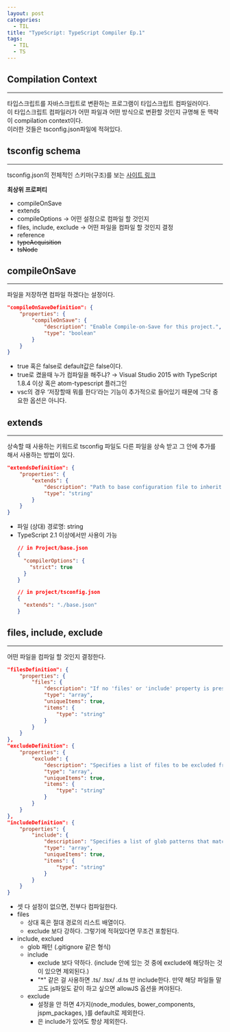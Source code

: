 ```yaml
---
layout: post
categories:
  - TIL
title: "TypeScript: TypeScript Compiler Ep.1"
tags:
  - TIL
  - TS
---
```

## __Compilation Context__
---
타입스크립트를 자바스크립트로 변환하는 프로그램이 타입스크립트 컴파일러이다.   
이 타입스크립트 컴파일러가 어떤 파일과 어떤 방식으로 변환할 것인지 규명해 둔 맥락이 compilation context이다.  
이러한 것들은 tsconfig.json파일에 적혀있다.

## __tsconfig schema__
---
tsconfig.json의 전체적인 스키마(구조)를 보는 [사이트 링크](https://json.schemastore.org/tsconfig)

**최상위 프로퍼티**
- compileOnSave
- extends
- compileOptions → 어떤 설정으로 컴파일 할 것인지
- files, include, exclude → 어떤 파일을 컴파일 할 것인지 결정
- reference
- ~~typeAcquisition~~
- ~~tsNode~~

## __compileOnSave__
---
파일을 저장하면 컴파일 하겠다는 설정이다.

```json
"compileOnSaveDefinition": {
	"properties": {
		"compileOnSave": {
			"description": "Enable Compile-on-Save for this project.",
			"type": "boolean"
		}
	}
}
```
- true 혹은 false로 default값은 false이다.
- true로 켰을때 누가 컴파일을 해주냐? → Visual Studio 2015 with TypeScript 1.8.4 이상 혹은 atom-typescript 플러그인
- vsc의 경우 ‘저장할때 뭐를 한다’라는 기능이 추가적으로 들어있기 때문에 그닥 중요한 옵션은 아니다.

## __extends__
---
상속할 때 사용하는 키워드로 tsconfig 파일도 다른 파일을 상속 받고 그 안에 추가를 해서 사용하는 방법이 있다.

```json
"extendsDefinition": {
	"properties": {
		"extends": {
			"description": "Path to base configuration file to inherit from. Requires TypeScript version 2.1 or later.",
			"type": "string"
		}
	}
}
```
- 파일 (상대) 경로명: string
- TypeScript 2.1 이상에서만 사용이 가능 
  ```json
  // in Project/base.json
  {
    "compilerOptions": {
      "strict": true
    }
  }

  // in project/tsconfig.json
  {
    "extends": "./base.json"
  }
  ```

## __files, include, exclude__
---

어떤 파일을 컴파일 할 것인지 결정한다.

```json
"filesDefinition": {
	"properties": {
		"files": {
			"description": "If no 'files' or 'include' property is present in a tsconfig.json, the compiler defaults to including all files in the containing directory and subdirectories except those specified by 'exclude'. When a 'files' property is specified, only those files and those specified by 'include' are included.",
			"type": "array",
			"uniqueItems": true,
			"items": {
				"type": "string"
			}
		}
	}
},
"excludeDefinition": {
	"properties": {
		"exclude": {
			"description": "Specifies a list of files to be excluded from compilation. The 'exclude' property only affects the files included via the 'include' property and not the 'files' property. Glob patterns require TypeScript version 2.0 or later.",
			"type": "array",
			"uniqueItems": true,
			"items": {
				"type": "string"
			}
		}
	}
},
"includeDefinition": {
	"properties": {
		"include": {
			"description": "Specifies a list of glob patterns that match files to be included in compilation. If no 'files' or 'include' property is present in a tsconfig.json, the compiler defaults to including all files in the containing directory and subdirectories except those specified by 'exclude'. Requires TypeScript version 2.0 or later.",
			"type": "array",
			"uniqueItems": true,
			"items": {
				"type": "string"
			}
		}
	}
}
```

- 셋 다 설정이 없으면, 전부다 컴파일한다.
- files
    - 상대 혹은 절대 경로의 리스트 배열이다.
    - exclude 보다 강하다. 그렇기에 적혀있다면 무조건 포함된다.
- include, exclued
    - glob 패턴 (.gitignore 같은 형식)
    - include
        - exclude 보다 약하다. (include 안에 있는 것 중에 exclude에 해당하는 것이 있으면 제외된다.)
        - "*" 같은 걸 사용하면 .ts/ .tsx/ .d.ts 만 include한다. 만약 해당 파일들 말고도 js파일도 같이 하고 싶으면 allowJS 옵션을 켜야된다.
    - exclude
        - 설정을 안 하면 4가지(node_modules, bower_components, jspm_packages, <outDir>)를 default로 제외한다.
        - <outDir>은 include가 있어도 항상 제외한다.